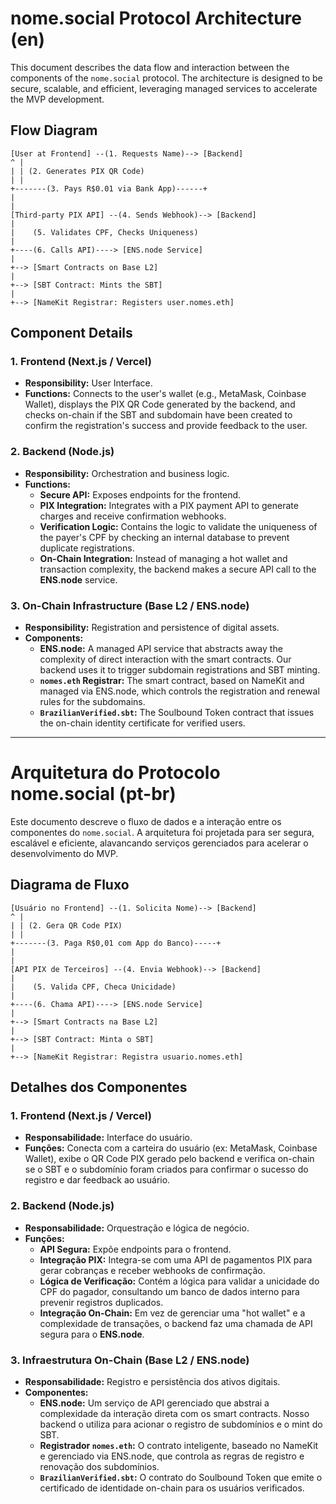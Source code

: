 # nome.social Protocol Architecture (en)

This document describes the data flow and interaction between the components of the `nome.social` protocol. The architecture is designed to be secure, scalable, and efficient, leveraging managed services to accelerate the MVP development.

## Flow Diagram


```
[User at Frontend] --(1. Requests Name)--> [Backend]
^ |
| | (2. Generates PIX QR Code)
| |
+-------(3. Pays R$0.01 via Bank App)------+
|
|
[Third-party PIX API] --(4. Sends Webhook)--> [Backend]
|
|    (5. Validates CPF, Checks Uniqueness)
|
+----(6. Calls API)----> [ENS.node Service]
|
+--> [Smart Contracts on Base L2]
|
+--> [SBT Contract: Mints the SBT]
|
+--> [NameKit Registrar: Registers user.nomes.eth]
```


## Component Details

### 1. Frontend (Next.js / Vercel)
* **Responsibility:** User Interface.
* **Functions:** Connects to the user's wallet (e.g., MetaMask, Coinbase Wallet), displays the PIX QR Code generated by the backend, and checks on-chain if the SBT and subdomain have been created to confirm the registration's success and provide feedback to the user.

### 2. Backend (Node.js)
* **Responsibility:** Orchestration and business logic.
* **Functions:**
    * **Secure API:** Exposes endpoints for the frontend.
    * **PIX Integration:** Integrates with a PIX payment API to generate charges and receive confirmation webhooks.
    * **Verification Logic:** Contains the logic to validate the uniqueness of the payer's CPF by checking an internal database to prevent duplicate registrations.
    * **On-Chain Integration:** Instead of managing a hot wallet and transaction complexity, the backend makes a secure API call to the **ENS.node** service.

### 3. On-Chain Infrastructure (Base L2 / ENS.node)
* **Responsibility:** Registration and persistence of digital assets.
* **Components:**
    * **ENS.node:** A managed API service that abstracts away the complexity of direct interaction with the smart contracts. Our backend uses it to trigger subdomain registrations and SBT minting.
    * **`nomes.eth` Registrar:** The smart contract, based on NameKit and managed via ENS.node, which controls the registration and renewal rules for the subdomains.
    * **`BrazilianVerified.sbt`:** The Soulbound Token contract that issues the on-chain identity certificate for verified users.

---

# Arquitetura do Protocolo nome.social (pt-br)

Este documento descreve o fluxo de dados e a interação entre os componentes do `nome.social`. A arquitetura foi projetada para ser segura, escalável e eficiente, alavancando serviços gerenciados para acelerar o desenvolvimento do MVP.

## Diagrama de Fluxo


```
[Usuário no Frontend] --(1. Solicita Nome)--> [Backend]
^ |
| | (2. Gera QR Code PIX)
| |
+-------(3. Paga R$0,01 com App do Banco)-----+
|
|
[API PIX de Terceiros] --(4. Envia Webhook)--> [Backend]
|
|    (5. Valida CPF, Checa Unicidade)
|
+----(6. Chama API)----> [ENS.node Service]
|
+--> [Smart Contracts na Base L2]
|
+--> [SBT Contract: Minta o SBT]
|
+--> [NameKit Registrar: Registra usuario.nomes.eth]
```


## Detalhes dos Componentes

### 1. Frontend (Next.js / Vercel)
* **Responsabilidade:** Interface do usuário.
* **Funções:** Conecta com a carteira do usuário (ex: MetaMask, Coinbase Wallet), exibe o QR Code PIX gerado pelo backend e verifica on-chain se o SBT e o subdomínio foram criados para confirmar o sucesso do registro e dar feedback ao usuário.

### 2. Backend (Node.js)
* **Responsabilidade:** Orquestração e lógica de negócio.
* **Funções:**
    * **API Segura:** Expõe endpoints para o frontend.
    * **Integração PIX:** Integra-se com uma API de pagamentos PIX para gerar cobranças e receber webhooks de confirmação.
    * **Lógica de Verificação:** Contém a lógica para validar a unicidade do CPF do pagador, consultando um banco de dados interno para prevenir registros duplicados.
    * **Integração On-Chain:** Em vez de gerenciar uma "hot wallet" e a complexidade de transações, o backend faz uma chamada de API segura para o **ENS.node**.

### 3. Infraestrutura On-Chain (Base L2 / ENS.node)
* **Responsabilidade:** Registro e persistência dos ativos digitais.
* **Componentes:**
    * **ENS.node:** Um serviço de API gerenciado que abstrai a complexidade da interação direta com os smart contracts. Nosso backend o utiliza para acionar o registro de subdomínios e o mint do SBT.
    * **Registrador `nomes.eth`:** O contrato inteligente, baseado no NameKit e gerenciado via ENS.node, que controla as regras de registro e renovação dos subdomínios.
    * **`BrazilianVerified.sbt`:** O contrato do Soulbound Token que emite o certificado de identidade on-chain para os usuários verificados.